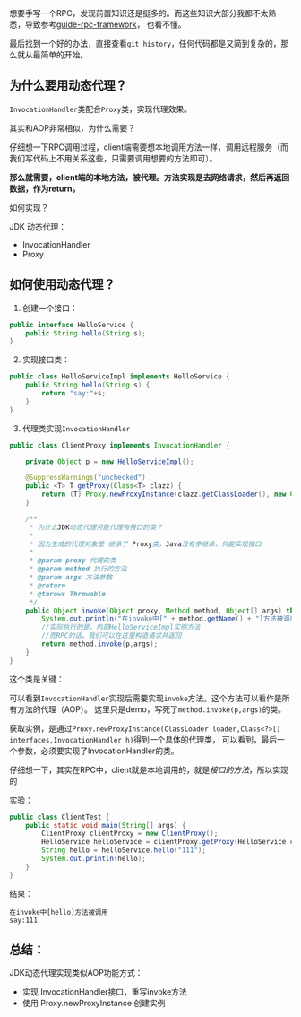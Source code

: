 
想要手写一个RPC，发现前置知识还是挺多的。而这些知识大部分我都不太熟悉，导致参考[guide-rpc-framework](https://github.com/Snailclimb/guide-rpc-framework)，
也看不懂。

最后找到一个好的办法，直接查看`git history`，任何代码都是又简到复杂的，那么就从最简单的开始。 

## 为什么要用动态代理？

`InvocationHandler`类配合`Proxy`类，实现代理效果。

其实和AOP非常相似，为什么需要？

仔细想一下RPC调用过程，client端需要想本地调用方法一样，调用远程服务（而我们写代码上不用关系这些，只需要调用想要的方法即可）。

**那么就需要，client端的本地方法，被代理。方法实现是去网络请求，然后再返回数据，作为return。**

如何实现？

JDK 动态代理：

- InvocationHandler
- Proxy

## 如何使用动态代理？

1. 创建一个接口：
```java
public interface HelloService {
    public String hello(String s);
}
```

2. 实现接口类：

```java
public class HelloServiceImpl implements HelloService {
    public String hello(String s) {
        return "say:"+s;
    }
}
```

3. 代理类实现`InvocationHandler`

```java
public class ClientProxy implements InvocationHandler {

    private Object p = new HelloServiceImpl();

    @SuppressWarnings("unchecked")
    public <T> T getProxy(Class<T> clazz) {
        return (T) Proxy.newProxyInstance(clazz.getClassLoader(), new Class<?>[]{clazz}, this);
    }

    /**
     * 为什么JDK动态代理只能代理有接口的类？
     *
     * 因为生成的代理对象是 继承了 Proxy类，Java没有多继承，只能实现接口
     *
     * @param proxy 代理的类
     * @param method 执行的方法
     * @param args 方法参数
     * @return
     * @throws Throwable
     */
    public Object invoke(Object proxy, Method method, Object[] args) throws Throwable {
        System.out.println("在invoke中[" + method.getName() + "]方法被调用");
        //实际执行的是，内部HelloServiceImpl实例方法
        //而RPC的话，我们可以在这里构造请求并返回
        return method.invoke(p,args);
    }
}
```

这个类是关键：

可以看到`InvocationHandler`实现后需要实现`invoke`方法。这个方法可以看作是所有方法的代理（AOP）。
这里只是demo，写死了`method.invoke(p,args)`的类。

获取实例，是通过`Proxy.newProxyInstance(ClassLoader loader,Class<?>[] interfaces,InvocationHandler h)`得到一个具体的代理类，
可以看到，最后一个参数，必须要实现了InvocationHandler的类。

仔细想一下，其实在RPC中，client就是本地调用的，就是*接口的方法*，所以实现的

实验：
```java
public class ClientTest {
    public static void main(String[] args) {
        ClientProxy clientProxy = new ClientProxy();
        HelloService helloService = clientProxy.getProxy(HelloService.class);
        String hello = helloService.hello("111");
        System.out.println(hello);
    }
}
```
结果：
```
在invoke中[hello]方法被调用
say:111
```

## 总结：

JDK动态代理实现类似AOP功能方式：

- 实现 InvocationHandler接口，重写invoke方法
- 使用 Proxy.newProxyInstance 创建实例
